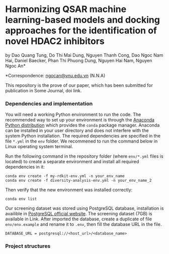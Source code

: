 # Harmonizing QSAR machine learning-based models and docking approaches for the identification of novel HDAC2 inhibitors

by Dao Quang Tung, Do Thi Mai Dung, Nguyen Thanh Cong, Dao Ngoc Nam Hai, Daniel Baecker, Phan Thi Phuong Dung, Nguyen Hai Nam, Nguyen Ngoc An*

*Correspondence: [ngocan@vnu.edu.vn](mailto:ngocan@vnu.edu.vn) (N.N.A)

This repository is the prove of our paper, which has been submitted for publication in Some Journal, doi link.

### Dependencies and implementation

You will need a working Python environment to run the code. The recommended way to set up your environment is through the [Anaconda Python distribution](https://www.anaconda.com/download/) which provides the `conda` package manager. Anaconda can be installed in your user directory and does not interfere with the system Python installation. The required dependencies are specified in the file `*.yml` in the `env` folder. We recommened to run the command below in Linux operating system terminal.

Run the following command in the repository folder (where `env/*.yml` files is located) to create a separate environment and install all required dependencies in it:

```
conda env create -f my-rdkit-env.yml -n your_env_name
conda env create -f diversity-analysis-env.yml -n your_env_name_2
```

Then verify that the new environment was installed correctly:

```
conda env list
```

Our screening dataset was stored using PostgreSQL database, installation is availible in [PostgreSQL official website](https://www.postgresql.org/). The screening dataset (7GB) is available in Link. After imported the database, create a duplicate of file `env/env.example` and rename it to `.env`, then fill the database URL in the file.

```
DATABASE_URL = postgresql://<host_url>/<database_name>
```

### Project structures
